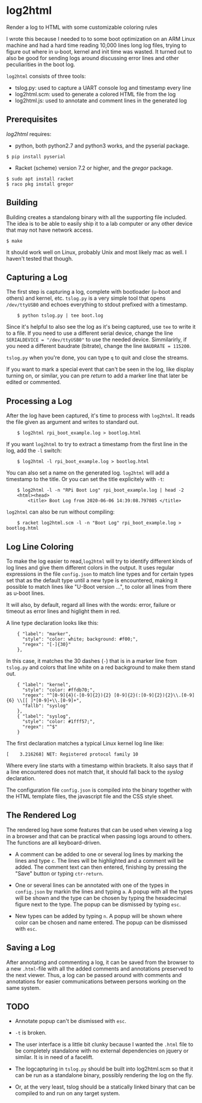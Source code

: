 log2html
========

Render a log to HTML with some customizable coloring rules

I wrote this because I needed to to some boot optimization on an ARM
Linux machine and had a hard time reading 10,000 lines long log files,
trying to figure out where in u-boot, kernel and init time was
wasted. It turned out to also be good for sending logs around
discussing error lines and other peculiarities in the boot log.

`log2html` consists of three tools:
* tslog.py: used to capture a UART console log and timestamp every line
* log2html.scm: used to generate a colored HTML file from the log
* log2html.js: used to annotate and comment lines in the generated log


Prerequisites
-------------

*log2html* requires:
* python, both python2.7 and python3 works, and the pyserial package.
```
$ pip install pyserial
```

* Racket (scheme) version 7.2 or higher, and the _gregor_ package.
```
$ sudo apt install racket
$ raco pkg install gregor
```


Building
--------

Building creates a standalong binary with all the supporting file
included. The idea is to be able to easily ship it to a lab computer
or any other device that may not have network access.

```
$ make
```

It should work well on Linux, probably Unix and most likely mac as
well. I haven't tested that though.


Capturing a Log
---------------

The first step is capturing a log, complete with bootloader (u-boot
and others) and kernel, etc. `tslog.py` is a very simple tool that
opens `/dev/ttyUSB0` and echoes everything to stdout prefixed with a
timestamp.

```
	$ python tslog.py | tee boot.log
```

Since it's helpful to also see the log as it's being captured, use
`tee` to write it to a file. If you need to use a different serial
device, change the line `SERIALDEVICE = "/dev/ttyUSB0"` to use the
needed device. Simmilarirly, if you need a different baudrate (bitrate),
change the line `BAUDRATE = 115200`.

`tslog.py` when you're done, you can type `q` to quit and close the
streams.

If you want to mark a special event that can't be seen in the log,
like display turning on, or similar, you can pre _return_ to add a
marker line that later be edited or commented.


Processing a Log
----------------

After the log have been captured, it's time to process with
`log2html`. It reads the file given as argument and writes to standard
out.

```
	$ log2html rpi_boot_example.log > bootlog.html
```

If you want `log2html` to try to extract a timestamp from the first
line in the log, add the `-l` switch:

```
	$ log2html -l rpi_boot_example.log > bootlog.html
```

You can also set a name on the generated log. `log2html` will add a
timestamp to the title. Or you can set the title explicitely with `-t`:

```
	$ log2html -l -n "RPi Boot Log" rpi_boot_example.log | head -2
	<html><head>
	    <title> Boot Log from 2020-06-06 14:39:08.797085 </title>
```

`log2html` can also be run without compiling:

```
	$ racket log2html.scm -l -n "Boot Log" rpi_boot_example.log > bootlog.html
```

Log Line Coloring
-----------------

To make the log easier to read,`log2html` will try to identify
different kinds of log lines and give them different colors in the
output. It uses regular expressions in the file `config.json` to match
line types and for certain types set that as the default type until a
new type is encountered, making it possible to match lines like
"U-Boot version ...", to color all lines from there as u-boot lines.

It will also, by default, regard all lines with the words: error,
failure or timeout as error lines and higlight them in red.

A line type declaration looks like this:

```
    { "label": "marker",
      "style": "color: white; background: #f00;",
      "regex": "[-]{30}"
    },
```

In this case, it matches the 30 dashes (`-`) that is in a marker line
from `tslog.py` and colors that line white on a red background to make
them stand out.

```
    { "label": "kernel",
      "style": "color: #ffdb70;",
      "regex": "^[0-9]{4}(-[0-9]{2}){2} [0-9]{2}(:[0-9]{2}){2}\\.[0-9]{6} \\[[ ]*[0-9]+\\.[0-9]+",
      "fallb": "syslog"
    },
    { "label": "syslog",
      "style": "color: #1fff57;",
      "regex": "^$"
    }
```

The first declaration matches a typical Linux kernel log line like:

```
[    3.216268] NET: Registered protocol family 10
```

Where every line starts with a timestamp within brackets. It also says
that if a line encountered does not match that, it should fall back to
the _syslog_ declaration.

The configuration file `config.json` is compiled into the binary
together with the HTML template files, the javascript file and the CSS
style sheet.


The Rendered Log
----------------

The rendered log have some features that can be used when viewing a
log in a browser and that can be practical when passing logs around to
others. The functions are all keyboard-driven.

* A comment can be added to one or several log lines by marking the
  lines and type `c`. The lines will be highlighted and a comment will
  be added. The comment text can then entered, finishing by pressing
  the "Save" button or typing `ctr-return`.

* One or several lines can be annotated with one of the types in
  `config.json` by markin the lines and typing `a`. A popup with all
  the types will be shown and the type can be chosen by typing the
  hexadecimal figure next to the type. The popup can be dismissed by
  typing `esc`.

* New types can be added by typing `n`. A popup will be shown where
  color can be chosen and name entered. The popup can be dismissed
  with `esc`.


Saving a Log
------------

After annotating and commenting a log, it can be saved from the
browser to a new `.html`-file with all the added comments and
annotations preserved to the next viewer. Thus, a log can be passed
around with comments and annotations for easier communications between
persons working on the same system.


TODO
----

* Annotate popup can't be dismissed with `esc`.

* `-t` is broken.

* The user interface is a little bit clunky because I wanted the
  `.html` file to be completely standalone with no external
  dependencies on jquery or similar. It is in need of a facelift.

* The logcapturing in `tslog.py` should be built into log2html.scm so
  that it can be run as a standalone binary, possibly rendering the
  log on the fly.

* Or, at the very least, tslog should be a statically linked binary
  that can be compiled to and run on any target system.
